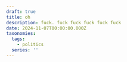 ```yaml
---
draft: true
title: oh
description: fuck. fuck fuck fuck fuck fuck
date: 2024-11-07T00:00:00.000Z
taxonomies:
  tags:
    - politics
  series: ''
---
```


